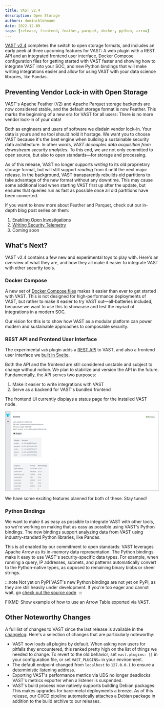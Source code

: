 ```yaml
---
title: VAST v2.4
description: Open Storage
authors: dominiklohmann
date: 2022-12-09
tags: [release, frontend, feather, parquet, docker, python, arrow]
---
```


[VAST v2.4][github-vast-release] completes the switch to open storage formats,
and includes an early peek at three upcoming features for VAST: A web plugin
with a REST API and an integrated frontend user interface, Docker Compose
configuration files for getting started with VAST faster and showing how to
integrate VAST into your SOC, and new Python bindings that will make writing
integrations easier and allow for using VAST with your data science libraries,
like Pandas.

[github-vast-release]: https://github.com/tenzir/vast/releases/tag/v2.4.0

<!--truncate-->

## Preventing Vendor Lock-in with Open Storage

VAST's Apache Feather (V2) and Apache Parquet storage backends are now
considered stable, and the default storage format is now Feather. This marks the
beginning of a new era for VAST for all users: There is no more vendor lock-in
of your data!

Both as engineers and users of software we disdain vendor lock-in. Your data is
yours and no tool should hold it hostage. We want you to choose VAST because
it's the best engine when building a sustainable security data architecture. In
other words, *VAST decouples data acquisition from downstream security
analytics*. To this end, we are not only committed to open source, but also to
open standards—for storage and processing.

As of this release, VAST no longer supports *writing* to its old proprietary
storage format, but will still support *reading* from it until the next major
release. In the background, VAST transparently rebuilds old partitions to take
advantage of the new format without any downtime. This may cause some additional
load when starting VAST first up after the update, but ensures that queries run
as fast as possible once all old partitions have been converted.

If you want to know more about Feather and Parquet, check out our in-depth blog
post series on them:

1. [Enabling Open Investigations][parquet-and-feather-1]
2. [Writing Security Telemetry][parquet-and-feather-2]
3. Coming soon

[parquet-and-feather-1]: /blog/parquet-and-feather-enabling-open-investigations/
[parquet-and-feather-2]: /blog/parquet-and-feather-writing-security-telemetry/

## What's Next?

VAST v2.4 contains a few new and experimental toys to play with. Here's an
overview of what they are, and how they all make it easier to integrate VAST
with other security tools.

### Docker Compose

A new set of [Docker Compose files][docker-compose] makes it easier than ever to
get started with VAST. This is not designed for high-performance deployments of
VAST, but rather to make it easier to try VAST out—all-batteries included,
because we want to use this to showcase and test the myriad of integrations
in a modern SOC.

Our vision for this is to show how VAST as a modular platform can power modern
and sustainable approaches to composable security.

[docker-compose]: /docs/setup/deploy/docker-compose

### REST API and Frontend User Interface

The experimental `web` plugin adds a [REST API][rest-api] to VAST, and also a
frontend user interface we [built in Svelte][frontend-code].

Both the API and the frontend are still considered unstable and subject to
change without notice. We plan to stabilize and version the API in the future.
Fundamentally, the API serves two purposes:

1. Make it easier to write integrations with VAST
2. Serve as a backend for VAST's bundled frontend

The frontend UI currently displays a status page for the installed VAST node.

<!--- this weird markup is to render a border around the image --->
![UI showing a status page](vast-ui-experimental.jpg)

We have some exciting features planned for both of these. Stay tuned!

[rest-api]: /docs/use/integrate/rest-api
[frontend-code]: https://github.com/tenzir/vast/tree/v2.4.0/plugins/web/ui

### Python Bindings

We want to make it as easy as possible to integrate VAST with other tools, so
we're working on making that as easy as possible using VAST's Python bindings.
The new bindings support analyzing data from VAST using industry-standard Python
libraries, like Pandas.

This is all enabled by our commitment to open standards: VAST leverages Apache
Arrow as its in-memory data representation. The Python bindings make it easy to
use VAST's security-specific data types. For example, when running a query, IP
addresses, subnets, and patterns automatically convert to the Python-native
types, as opposed to remaining binary blobs or sheer strings.

:::note Not yet on PyPI
VAST's new Python bindings are not yet on PyPI, as they are still heavily under
development. If you're too eager and cannot wait, go [check out the source
code][python-code].
:::

FIXME: Show example of how to use an Arrow Table exported via VAST.

[python-code]: https://github.com/tenzir/vast/tree/v2.4.0/python

## Other Noteworthy Changes

A full list of changes to VAST since the last release is available in the
[changelog][changelog-2.4]. Here's a selection of changes that are particularly
noteworthy:

- VAST now loads all plugins by default. When asking new users for pitfalls they
  encountered, this ranked pretty high on the list of things we needed to
  change. To revert to the old behavior, set `vast.plugins: []` in your
  configuration file, or set `VAST_PLUGINS=` in your environment.
- The default endpoint changed from `localhost` to `127.0.0.1` to ensure a
  deterministic listening address.
- Exporting VAST's performance metrics via UDS no longer deadlocks VAST's
  metrics exporter when a listener is suspended.
- VAST's build process now natively supports building Debian packages. This
  makes upgrades for bare-metal deployments a breeze. As of this release, our
  CI/CD pipeline automatically attaches a Debian package in addition to the
  build archive to our releases.

[changelog-2.4]: /changelog#v240
